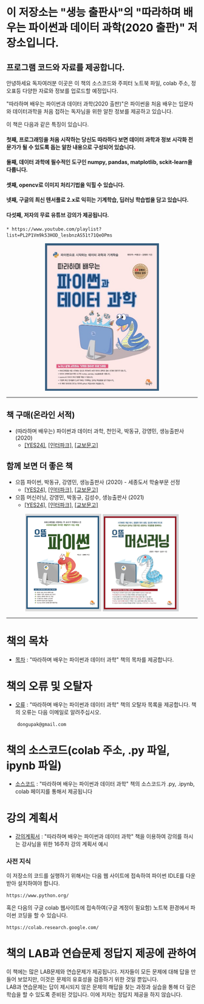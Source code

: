 # 이 저장소는 "생능 출판사"의 "따라하며 배우는 파이썬과 데이터 과학(2020 출판)" 저장소입니다.
## 프로그램 코드와 자료를 제공합니다.

안녕하세요 독자여러분 이곳은 이 책의 소스코드와 주피터 노트북 파일, colab 주소, 정오표등 다양한 자료와 정보를 업로드할 예정입니다.

"따라하며 배우는 파이썬과 데이터 과학(2020 출판)"은 파이썬을 처음 배우는 입문자와 데이터과학을 처음 접하는 독자님을 위한 알찬 정보를 제공하고 있습니다.

이 책은 다음과 같은 특징이 있습니다.

#### 첫째, 프로그래밍을 처음 시작하는 당신도 따라하다 보면 데이터 과학과 정보 시각화 전문가가 될 수 있도록 돕는 알찬 내용으로 구성되어 있습니다.
#### 둘째, 데이터 과학에 필수적인 도구인 numpy, pandas, matplotlib, sckit-learn을 다룹니다.
#### 셋째, opencv로 이미지 처리기법을 익힐 수 있습니다.
#### 넷째, 구글의 최신 텐서플로 2.x로 익히는 기계학습, 딥러닝 학습법을 담고 있습니다.
#### 다섯째, 저자의 무료 유튜브 강의가 제공됩니다.
    * https://www.youtube.com/playlist?list=PL2P1Vm9k53HOD_lesbnzAS51t71QeOPms
<p align="center">
  <img src="image/Py_Data_Sci_book.jpeg" width=300px>
</p>

***
## 책 구매(온라인 서적)
* (따라하며 배우는) 파이썬과 데이터 과학, 천인국, 박동규, 강영민, 생능출판사 (2020)
   * [[YES24]](http://www.yes24.com/Product/Goods/96555988), [[인터파크]](http://book.interpark.com/product/BookDisplay.do?_method=detail&sc.shopNo=0000400000&sc.prdNo=345271510&sc.saNo=003002001&bid1=search&bid2=product&bid3=title&bid4=001), [[교보문고]](http://www.kyobobook.co.kr/product/detailViewKor.laf?ejkGb=KOR&mallGb=KOR&barcode=9788970504773&orderClick=LEa&Kc=) 

## 함께 보면 더 좋은 책
* 으뜸 파이썬, 박동규, 강영민, 생능출판사 (2020) - 세종도서 학술부문 선정
   * [[YES24]](http://www.yes24.com/Product/Goods/89140722), [[인터파크]](http://book.interpark.com/product/BookDisplay.do?_method=detail&sc.shopNo=0000400000&sc.prdNo=330274507&pis1=book&pis2=product), [[교보문고]](http://www.kyobobook.co.kr/product/detailViewKor.laf?ejkGb=KOR&mallGb=KOR&barcode=9788970503691&orderClick=LEa&Kc=)
* 으뜸 머신러닝, 강영민, 박동규, 김성수, 생능출판사 (2021)
   * [[YES24]](http://www.yes24.com/Product/Goods/102577953), [[인터파크]](http://book.interpark.com/product/BookDisplay.do?_method=detail&sc.shopNo=0000400000&sc.prdNo=352099030&sc.saNo=003002001&bid1=search&bid2=product&bid3=title&bid4=001), [[교보문고]](http://www.kyobobook.co.kr/product/detailViewKor.laf?ejkGb=KOR&mallGb=KOR&barcode=9788970504919&orderClick=LEa&Kc=)
<p align="center">
  <img src="image/Prime_Python_book.png" width=200px>
  <img src="image/Prime_ML.jpg" width=200px>
</p>

***
# 책의 목차
* [목차](https://github.com/dongupak/DataSciPy/blob/master/contents.md)
: "따라하며 배우는 파이썬과 데이터 과학" 책의 목차를 제공합니다.

# 책의 오류 및 오탈자
* [오류](https://github.com/dongupak/DataSciPy/blob/master/errata-ver1.md)
: "따라하며 배우는 파이썬과 데이터 과학" 책의 오탈자 목록을 제공합니다.
책의 오류는 다음 이메일로 알려주십시오.
```
    dongupak@gmail.com
```

# 책의 소스코드(colab 주소, .py 파일, ipynb 파일)
* [소스코드](https://github.com/dongupak/DataSciPy/blob/master/src/)
: "따라하며 배우는 파이썬과 데이터 과학" 책의 소스코드가 .py, .ipynb, colab 페이지를 통해서 제공됩니다

# 강의 계획서
* [강의계획서](https://github.com/dongupak/DataSciPy/blob/master/syllabus.md)
: "따라하며 배우는 파이썬과 데이터 과학" 책을 이용하여 강의를 하시는 강사님을 위한 16주차 강의 계획서 예시

### 사전 지식

이 저장소의 코드를 실행하기 위해서는 다음 웹 사이트에 접속하여 파이썬 IDLE를 다운받아 설치하여야 합니다.
```
https://www.python.org/
```
혹은 다음의 구글 colab 웹사이트에 접속하여(구글 계정이 필요함) 노트북 환경에서 파이썬 코딩을 할 수 있습니다.
```
https://colab.research.google.com/
```

# 책의 LAB과 연습문제 정답지 제공에 관하여

이 책에는 많은 LAB문제와 연습문제가 제공됩니다. 저자들이 모든 문제에 대해 답을 만들어 보았지만, 이것은 문제의 유효성을 검증하기 위한 것일 뿐입니다.  
LAB과 연습문제는 답이 제시되지 않은 문제의 해답을 찾는 과정과 실습을 통해 더 깊은 학습을 할 수 있도록 준비된 것입니다.
이에 저자는 정답지 제공을 하지 않습니다.
